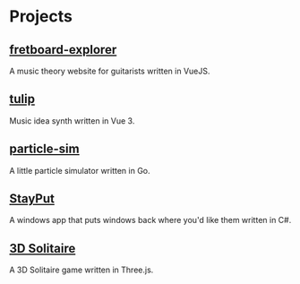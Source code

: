 # Projects

## [fretboard-explorer](https://bartsides.github.io/fretboard-explorer)
A music theory website for guitarists written in VueJS.

## [tulip](https://bartsides.github.io/tulip)
Music idea synth written in Vue 3.

## [particle-sim](https://bartsides.github.io/particle-sim)
A little particle simulator written in Go.

## [StayPut](https://bartsides.github.io/StayPut)
A windows app that puts windows back where you'd like them written in C#.

## [3D Solitaire](https://bartsides.github.io/3DSolitaire)
A 3D Solitaire game written in Three.js.
